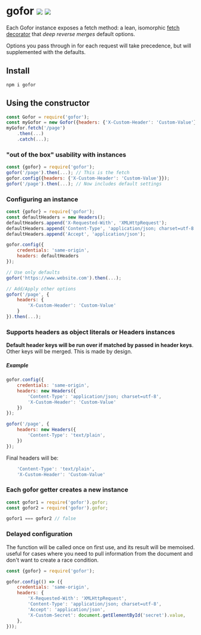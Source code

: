 # gofor [![](https://img.shields.io/npm/v/gofor.svg)](https://www.npmjs.com/package/gofor) [![](https://img.shields.io/circleci/project/github/fiverr/gofor.svg)](https://circleci.com/gh/fiverr/gofor)

Each Gofor instance exposes a fetch method: a lean, isomorphic [fetch decorator](https://developer.mozilla.org/en/docs/Web/API/Fetch_API) that *deep reverse merges* default options.

Options you pass through in for each request will take precedence, but will supplemented with the defaults.

## Install
```
npm i gofor
```

## Using the constructor
```js
const Gofor = require('gofor');
const myGofor = new Gofor({headers: {'X-Custom-Header': 'Custom-Value'}});
myGofor.fetch('/page')
    .then(...)
    .catch(...);
```

### "out of the box" usability with instances
```js
const {gofor} = require('gofor');
gofor('/page').then(...); // This is the fetch
gofor.config({headers: {'X-Custom-Header': 'Custom-Value'}});
gofor('/page').then(...); // Now includes default settings
```

### Configuring an instance
```javascript
const {gofor} = require('gofor');
const defaultHeaders = new Headers();
defaultHeaders.append('X-Requested-With', 'XMLHttpRequest');
defaultHeaders.append('Content-Type', 'application/json; charset=utf-8');
defaultHeaders.append('Accept', 'application/json');

gofor.config({
    credentials: 'same-origin',
    headers: defaultHeaders
});

// Use only defaults
gofor('https://www.website.com').then(...);

// Add/Apply other options
gofor('/page', {
    headers: {
        'X-Custom-Header': 'Custom-Value'
    }
}).then(...);
```

### Supports headers as object literals or Headers instances
**Default header keys will be run over if matched by passed in header keys**. Other keys will be merged. This is made by design.

##### Example
```js
gofor.config({
    credentials: 'same-origin',
    headers: new Headers({
        'Content-Type': 'application/json; charset=utf-8',
        'X-Custom-Header': 'Custom-Value'
    })
});

gofor('/page', {
    headers: new Headers({
        'Content-Type': 'text/plain',
    })
});
```
Final headers will be:
```js
    'Content-Type': 'text/plain',
    'X-Custom-Header': 'Custom-Value'
```

### Each gofor getter creates a new instance
```js
const gofor1 = require('gofor').gofor;
const gofor2 = require('gofor').gofor;

gofor1 === gofor2 // false
```

### Delayed configuration
The function will be called once on first use, and its result will be memoised. useful for cases where you need to pull information from the document and don't want to create a race condition.

```js
const {gofor} = require('gofor');

gofor.config(() => ({
    credentials: 'same-origin',
    headers: {
        'X-Requested-With': 'XMLHttpRequest',
        'Content-Type': 'application/json; charset=utf-8',
        'Accept': 'application/json',
        'X-Custom-Secret': document.getElementById('secret').value,
    },
}));
```
